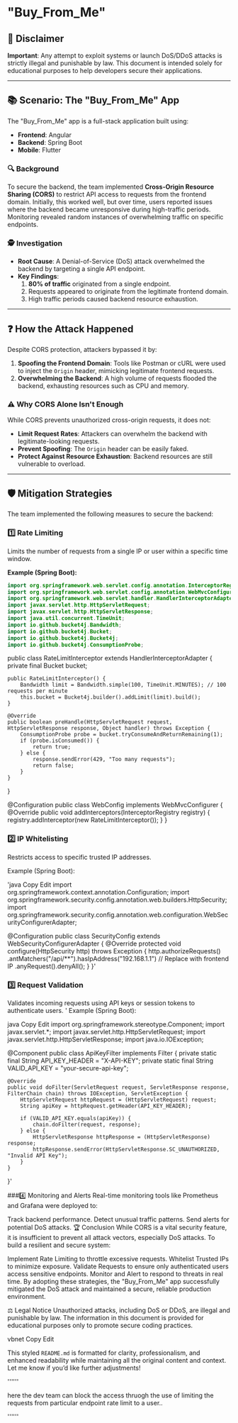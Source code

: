 # "Buy_From_Me"

## 🚨 Disclaimer
**Important**: Any attempt to exploit systems or launch DoS/DDoS attacks is strictly illegal and punishable by law. This document is intended solely for educational purposes to help developers secure their applications.

---

## 📚 Scenario: The "Buy_From_Me" App

The "Buy_From_Me" app is a full-stack application built using:
- **Frontend**: Angular
- **Backend**: Spring Boot
- **Mobile**: Flutter

### 🔍 Background
To secure the backend, the team implemented **Cross-Origin Resource Sharing (CORS)** to restrict API access to requests from the frontend domain. Initially, this worked well, but over time, users reported issues where the backend became unresponsive during high-traffic periods. Monitoring revealed random instances of overwhelming traffic on specific endpoints.

### 🕵️ Investigation
- **Root Cause**: A Denial-of-Service (DoS) attack overwhelmed the backend by targeting a single API endpoint.
- **Key Findings**:
  1. **80% of traffic** originated from a single endpoint.
  2. Requests appeared to originate from the legitimate frontend domain.
  3. High traffic periods caused backend resource exhaustion.

---

## ❓ How the Attack Happened

Despite CORS protection, attackers bypassed it by:
1. **Spoofing the Frontend Domain**: Tools like Postman or cURL were used to inject the `Origin` header, mimicking legitimate frontend requests.
2. **Overwhelming the Backend**: A high volume of requests flooded the backend, exhausting resources such as CPU and memory.

### ⚠️ Why CORS Alone Isn't Enough
While CORS prevents unauthorized cross-origin requests, it does not:
- **Limit Request Rates**: Attackers can overwhelm the backend with legitimate-looking requests.
- **Prevent Spoofing**: The `Origin` header can be easily faked.
- **Protect Against Resource Exhaustion**: Backend resources are still vulnerable to overload.

---

## 🛡️ Mitigation Strategies

The team implemented the following measures to secure the backend:

### 1️⃣ Rate Limiting
Limits the number of requests from a single IP or user within a specific time window.

**Example (Spring Boot):**
```java
import org.springframework.web.servlet.config.annotation.InterceptorRegistry;
import org.springframework.web.servlet.config.annotation.WebMvcConfigurer;
import org.springframework.web.servlet.handler.HandlerInterceptorAdapter;
import javax.servlet.http.HttpServletRequest;
import javax.servlet.http.HttpServletResponse;
import java.util.concurrent.TimeUnit;
import io.github.bucket4j.Bandwidth;
import io.github.bucket4j.Bucket;
import io.github.bucket4j.Bucket4j;
import io.github.bucket4j.ConsumptionProbe;
```
public class RateLimitInterceptor extends HandlerInterceptorAdapter {
    private final Bucket bucket;

    public RateLimitInterceptor() {
        Bandwidth limit = Bandwidth.simple(100, TimeUnit.MINUTES); // 100 requests per minute
        this.bucket = Bucket4j.builder().addLimit(limit).build();
    }

    @Override
    public boolean preHandle(HttpServletRequest request, HttpServletResponse response, Object handler) throws Exception {
        ConsumptionProbe probe = bucket.tryConsumeAndReturnRemaining(1);
        if (probe.isConsumed()) {
            return true;
        } else {
            response.sendError(429, "Too many requests");
            return false;
        }
    }
}

@Configuration
public class WebConfig implements WebMvcConfigurer {
    @Override
    public void addInterceptors(InterceptorRegistry registry) {
        registry.addInterceptor(new RateLimitInterceptor());
    }
}


### 2️⃣ IP Whitelisting
Restricts access to specific trusted IP addresses.

Example (Spring Boot):

'java
Copy
Edit
import org.springframework.context.annotation.Configuration;
import org.springframework.security.config.annotation.web.builders.HttpSecurity;
import org.springframework.security.config.annotation.web.configuration.WebSecurityConfigurerAdapter;

@Configuration
public class SecurityConfig extends WebSecurityConfigurerAdapter {
    @Override
    protected void configure(HttpSecurity http) throws Exception {
        http.authorizeRequests()
            .antMatchers("/api/**").hasIpAddress("192.168.1.1") // Replace with frontend IP
            .anyRequest().denyAll();
    }
}'

### 3️⃣ Request Validation
Validates incoming requests using API keys or session tokens to authenticate users.
'
Example (Spring Boot):

java
Copy
Edit
import org.springframework.stereotype.Component;
import javax.servlet.*;
import javax.servlet.http.HttpServletRequest;
import javax.servlet.http.HttpServletResponse;
import java.io.IOException;

@Component
public class ApiKeyFilter implements Filter {
    private static final String API_KEY_HEADER = "X-API-KEY";
    private static final String VALID_API_KEY = "your-secure-api-key";

    @Override
    public void doFilter(ServletRequest request, ServletResponse response, FilterChain chain) throws IOException, ServletException {
        HttpServletRequest httpRequest = (HttpServletRequest) request;
        String apiKey = httpRequest.getHeader(API_KEY_HEADER);

        if (VALID_API_KEY.equals(apiKey)) {
            chain.doFilter(request, response);
        } else {
            HttpServletResponse httpResponse = (HttpServletResponse) response;
            httpResponse.sendError(HttpServletResponse.SC_UNAUTHORIZED, "Invalid API Key");
        }
    }
}'

###4️⃣ Monitoring and Alerts
Real-time monitoring tools like Prometheus and Grafana were deployed to:

Track backend performance.
Detect unusual traffic patterns.
Send alerts for potential DoS attacks.
🏆 Conclusion
While CORS is a vital security feature, it is insufficient to prevent all attack vectors, especially DoS attacks. To build a resilient and secure system:

Implement Rate Limiting to throttle excessive requests.
Whitelist Trusted IPs to minimize exposure.
Validate Requests to ensure only authenticated users access sensitive endpoints.
Monitor and Alert to respond to threats in real time.
By adopting these strategies, the "Buy_From_Me" app successfully mitigated the DoS attack and maintained a secure, reliable production environment.

⚖️ Legal Notice
Unauthorized attacks, including DoS or DDoS, are illegal and punishable by law. The information in this document is provided for educational purposes only to promote secure coding practices.

vbnet
Copy
Edit

This styled `README.md` is formatted for clarity, professionalism, and enhanced readability while maintaining all the original content and context. Let me know if you’d like further adjustments!











''''''

here the dev team can block the access thruogh the use of limiting the requests from particular endpoint rate limit to a user..





''''''